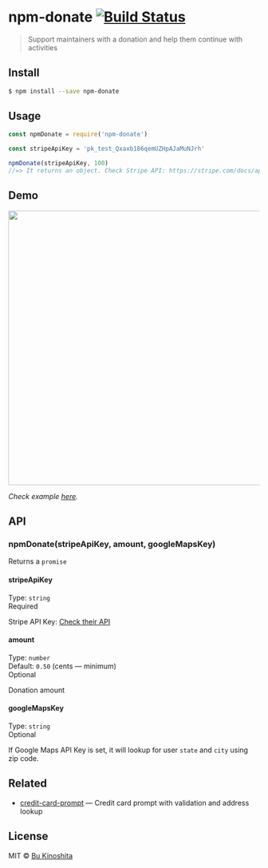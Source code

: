# npm-donate [![Build Status](https://travis-ci.org/bukinoshita/npm-donate.svg?branch=master)](https://travis-ci.org/bukinoshita/npm-donate)

> Support maintainers with a donation and help them continue with activities


## Install
```bash
$ npm install --save npm-donate
```


## Usage
```js
const npmDonate = require('npm-donate')

const stripeApiKey = 'pk_test_Qxaxb186qemUZHpAJaMuNJrh'

npmDonate(stripeApiKey, 100)
//=> It returns an object. Check Stripe API: https://stripe.com/docs/api#charge_objec
```


## Demo

<img src="https://github.com/bukinoshita/credit-card-prompt/blob/master/demo.gif" width="550">

_Check example [here](https://github.com/bukinoshita/npm-donate/tree/master/example)._


## API

### npmDonate(stripeApiKey, amount, googleMapsKey)

Returns a `promise`

#### stripeApiKey

Type: `string`<br/>
Required

Stripe API Key: [Check their API](https://stripe.com/docs/api#authentication)

#### amount

Type: `number`<br/>
Default: `0.50` (cents — minimum)<br/>
Optional

Donation amount

#### googleMapsKey

Type: `string`<br/>
Optional

If Google Maps API Key is set, it will lookup for user `state` and `city` using zip code.


## Related

- [credit-card-prompt](https://github.com/bukinoshita/credit-card-prompt) — Credit card prompt with validation and address lookup


## License

MIT © [Bu Kinoshita](https://bukinoshita.io)
